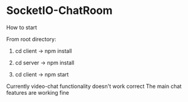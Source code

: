 # SocketIO-ChatRoom

How to start

From root directory:
1. cd client -> npm install
2. cd server -> npm install

3. cd client -> npm start

Currently video-chat functionality doesn't work correct
The main chat features are working fine
